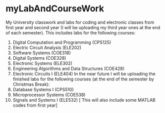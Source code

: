 # myLabAndCourseWork
My University classwork and labs for coding and electronic classes from first year and second year (I will be uploading my third year ones at the end of each semester). This includes labs for the following courses:              
1. Digital Computation and Programming (CPS125)            
2. Electric Circuit Analysis (ELE202)            
3. Software Systems (COE318)            
4. Digital Systems (COE328)             
5. Electronic Systems (ELE302)          
6. Engineering Algorithms and Data Structures (COE428)        
8. Electronic Circuits I (ELE404) 
In the near future I will be uploading the finished labs for the following courses (at the end of the semester by Christmas Break):            
1. Database Systems I (CPS510)           
2. Microprocessor Systems (COE538)        
3. Signals and Systems I (ELE532) [ This will also include some MATLAB codes from first year]
